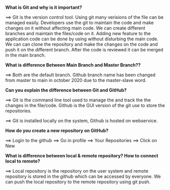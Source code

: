 **What is Git and why is it important?**

==> Git is the version control tool. Using git many verisions of the file can be managed easily. Developers use the git to maintain the code and make changes on it without affecting main code.
We can create different branches and maintain the files/code on it. Adding new feature to the application code can be done by using without disturbing the main code.
We can can clone the repository and make the changes on the code and push it on the different branch. After the code is reviewed it can be merged in the main branch.

**What is difference Between Main Branch and Master Branch??**

==> Both are the default branch. Github branch name has been changed from master to main in october 2020 due to the master-slave word.

**Can you explain the difference between Git and GitHub?**

==> Git is the command line tool used to manage the and track the the changes in the file/code. Github is the GUI version of the git use to store the repositories.

==> Git is installed locally on the system, Github is hosted on webservice.

**How do you create a new repository on GitHub?**

==> Login to the github ==> Go in profile ==> Your Repositories ==> Click on New

**What is difference between local & remote repository? How to connect local to remote?**

==> Local repository is the repository on the user system and remote repository is stored in the github which can be accessed by everyone. 
We can push the local repository to the remote repository using git push.
